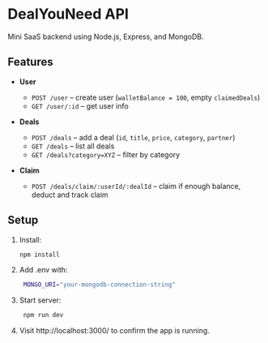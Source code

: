 # DealYouNeed API

Mini SaaS backend using Node.js, Express, and MongoDB.

##  Features

- **User**
  - `POST /user` – create user (`walletBalance = 100`, empty `claimedDeals`)
  - `GET /user/:id` – get user info

- **Deals**
  - `POST /deals` – add a deal (`id`, `title`, `price`, `category`, `partner`)
  - `GET /deals` – list all deals
  - `GET /deals?category=XYZ` – filter by category

- **Claim**
  - `POST /deals/claim/:userId/:dealId` – claim if enough balance, deduct and track claim

##  Setup

1. Install:
   ```bash
   npm install
2. Add .env with:
   ```bash
    MONGO_URI="your-mongodb-connection-string"

3. Start server:
   ```bash
    npm run dev

4. Visit http://localhost:3000/ to confirm the app is running.
